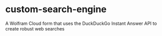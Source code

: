 # custom-search-engine
A Wolfram Cloud form that uses the DuckDuckGo Instant Answer API to create robust web searches

